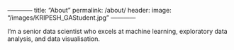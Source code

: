 ————
title: “About”
permalink: /about/
header:
    image: “/images/KRIPESH_GAStudent.jpg”
————

I’m a senior data scientist who excels at machine learning, exploratory data analysis,
and data visualisation.

